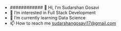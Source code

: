 - ############ 👋 Hi, I’m Sudarshan Gosavi
- 👀 I’m interested in Full Stack Development
- 🌱 I’m currently learning Data Science
- 📫 How to reach me sudarshangosavi17@gmail.com

<!---
Sudarshan-17/Sudarshan-17 is a ✨ special ✨ repository because its `README.md` (this file) appears on your GitHub profile.
You can click the Preview link to take a look at your changes.
--->
